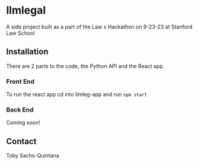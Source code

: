 # llmlegal

A side project built as a part of the Law x Hackathon on 9-23-23 at Stanford Law School

## Installation
There are 2 parts to the code, the Python API and the React app.

### Front End
To run the react app cd into llmleg-app and run `npm start`

### Back End
Coming soon!

## Contact
Toby Sachs-Quintana